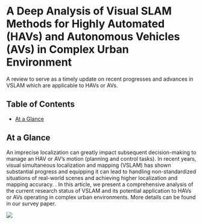 # A Deep Analysis of Visual SLAM Methods for Highly Automated (HAVs) and Autonomous Vehicles (AVs) in Complex  Urban Environment
A review to serve as a timely update on recent progresses and advances in VSLAM which are applicable to HAVs or AVs.
## Table of Contents
- [At a Glance](#at-a-glance)
## At a Glance
An imprecise localization can greatly impact subsequent decision-making to manage an HAV or AV’s motion (planning and control tasks). In recent years, visual simultaneous localization and mapping (VSLAM) has shown substantial progress and equipping it can lead to handling non-standardized situations of real-world scenes and achieving higher localization and mapping accuracy. . In this article, we present a comprehensive analysis of the current research status of VSLAM and its potential application to HAVs or AVs operating in complex urban environments. More details can be found in our survey paper.
<br/>

![](assets/overview.jpg)

<br/>
